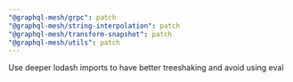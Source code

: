 ```yaml
---
"@graphql-mesh/grpc": patch
"@graphql-mesh/string-interpolation": patch
"@graphql-mesh/transform-snapshot": patch
"@graphql-mesh/utils": patch
---
```


Use deeper lodash imports to have better treeshaking and avoid using eval
